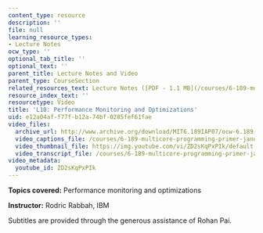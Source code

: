 ```yaml
---
content_type: resource
description: ''
file: null
learning_resource_types:
- Lecture Notes
ocw_type: ''
optional_tab_title: ''
optional_text: ''
parent_title: Lecture Notes and Video
parent_type: CourseSection
related_resources_text: Lecture Notes ([PDF - 1.1 MB](/courses/6-189-multicore-programming-primer-january-iap-2007/resources/lec10perfrmnce))
resource_index_text: ''
resourcetype: Video
title: 'L10: Performance Monitoring and Optimizations'
uid: e12a04af-f77f-b12a-74bf-0285fef61fae
video_files:
  archive_url: http://www.archive.org/download/MIT6.189IAP07/ocw-6.189-iap07-lec10_300k.mp4
  video_captions_file: /courses/6-189-multicore-programming-primer-january-iap-2007/2aa2d77c66115e63be4585949d7fee3c_ZD2sKqPxPIk.vtt
  video_thumbnail_file: https://img.youtube.com/vi/ZD2sKqPxPIk/default.jpg
  video_transcript_file: /courses/6-189-multicore-programming-primer-january-iap-2007/7ef8e04d24194ce3f24617ddcc6640f3_ZD2sKqPxPIk.pdf
video_metadata:
  youtube_id: ZD2sKqPxPIk
---
```


**Topics covered:** Performance monitoring and optimizations

**Instructor:** Rodric Rabbah, IBM

Subtitles are provided through the generous assistance of Rohan Pai.